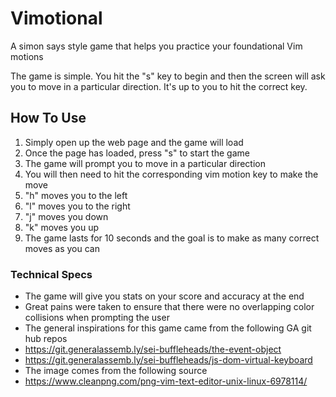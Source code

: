 # Vimotional

A simon says style game that helps you practice your foundational Vim motions

The game is simple. You hit the "s" key to begin and then the screen will ask you
to move in a particular direction.  It's up to you to hit the correct key.

## How To Use 

1. Simply open up the web page and the game will load
2. Once the page has loaded, press "s" to start the game
3. The game will prompt you to move in a particular direction
4. You will then need to hit the corresponding vim motion key to make the move
5. "h" moves you to the left
6. "l" moves you to the right
7. "j" moves you down
8. "k" moves you up
9. The game lasts for 10 seconds and the goal is to make as many correct moves as you can 

### Technical Specs 

- The game will give you stats on your score and accuracy at the end
- Great pains were taken to ensure that there were no overlapping color collisions when prompting the user
- The general inspirations for this game came from the following GA git hub repos
- https://git.generalassemb.ly/sei-buffleheads/the-event-object
- https://git.generalassemb.ly/sei-buffleheads/js-dom-virtual-keyboard
- The image comes from the following source 
- https://www.cleanpng.com/png-vim-text-editor-unix-linux-6978114/
